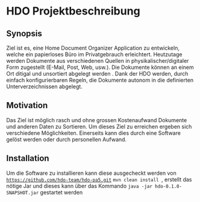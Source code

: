 # HDO Projektbeschreibung

## Synopsis

Ziel ist es, eine Home Document Organizer Application zu entwickeln, welche ein papierloses Büro im Privatgebrauch erleichtert. Heutzutage werden Dokumente aus verschiedenen Quellen in physikalischer/digitaler Form zugestellt (E-Mail, Post, Web, usw.). Die Dokumente können an einem Ort ditigal und unsortiert abgelegt werden . Dank der HDO werden, durch einfach konfigurierbaren Regeln, die Dokumente autonom in die definierten Unterverzeichnissen abgelegt. 

## Motivation

Das Ziel ist möglich rasch und ohne grossen Kostenaufwand Dokumente und anderen Daten zu Sortieren. Um dieses Ziel zu erreichen ergeben sich verschiedene Möglichkeiten. Einerseits kann dies durch eine Software gelöst werden oder durch personellen Aufwand. 

## Installation

Um die Software zu installieren kann diese ausgecheckt werden von
<code>https://github.com/hdo-team/hdo-pa5.git</code>
<code>mvn clean install </code>, erstellt das nötige Jar und dieses kann über das Kommando 
<code>java -jar hdo-0.1.0-SNAPSHOT.jar</code> gestartet werden


